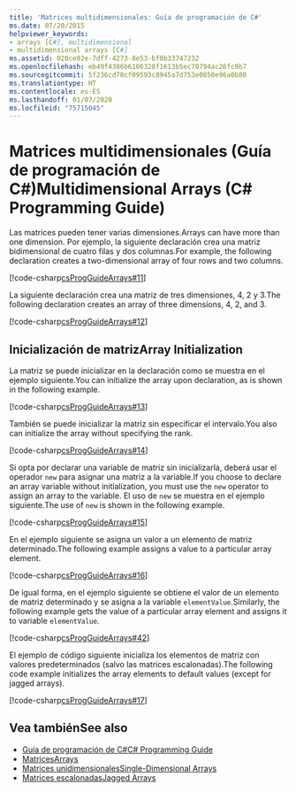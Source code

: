 ```yaml
---
title: 'Matrices multidimensionales: Guía de programación de C#'
ms.date: 07/20/2015
helpviewer_keywords:
- arrays [C#], multidimensional
- multidimensional arrays [C#]
ms.assetid: 020ce02e-7dff-4273-8e53-bf0b33747232
ms.openlocfilehash: eb49f4386b6106328f1613b5ec70794ac26fc9b7
ms.sourcegitcommit: 5f236cd78cf09593c8945a7d753e0850e96a0b80
ms.translationtype: HT
ms.contentlocale: es-ES
ms.lasthandoff: 01/07/2020
ms.locfileid: "75715045"
---
```

# <a name="multidimensional-arrays-c-programming-guide"></a><span data-ttu-id="07009-102">Matrices multidimensionales (Guía de programación de C#)</span><span class="sxs-lookup"><span data-stu-id="07009-102">Multidimensional Arrays (C# Programming Guide)</span></span>

<span data-ttu-id="07009-103">Las matrices pueden tener varias dimensiones.</span><span class="sxs-lookup"><span data-stu-id="07009-103">Arrays can have more than one dimension.</span></span> <span data-ttu-id="07009-104">Por ejemplo, la siguiente declaración crea una matriz bidimensional de cuatro filas y dos columnas.</span><span class="sxs-lookup"><span data-stu-id="07009-104">For example, the following declaration creates a two-dimensional array of four rows and two columns.</span></span>  
  
 [!code-csharp[csProgGuideArrays#11](~/samples/snippets/csharp/VS_Snippets_VBCSharp/csProgGuideArrays/CS/Arrays.cs#11)]  
  
 <span data-ttu-id="07009-105">La siguiente declaración crea una matriz de tres dimensiones, 4, 2 y 3.</span><span class="sxs-lookup"><span data-stu-id="07009-105">The following declaration creates an array of three dimensions, 4, 2, and 3.</span></span>  
  
 [!code-csharp[csProgGuideArrays#12](~/samples/snippets/csharp/VS_Snippets_VBCSharp/csProgGuideArrays/CS/Arrays.cs#12)]  
  
## <a name="array-initialization"></a><span data-ttu-id="07009-106">Inicialización de matriz</span><span class="sxs-lookup"><span data-stu-id="07009-106">Array Initialization</span></span>

 <span data-ttu-id="07009-107">La matriz se puede inicializar en la declaración como se muestra en el ejemplo siguiente.</span><span class="sxs-lookup"><span data-stu-id="07009-107">You can initialize the array upon declaration, as is shown in the following example.</span></span>  
  
 [!code-csharp[csProgGuideArrays#13](~/samples/snippets/csharp/VS_Snippets_VBCSharp/csProgGuideArrays/CS/Arrays.cs#13)]  
  
 <span data-ttu-id="07009-108">También se puede inicializar la matriz sin especificar el intervalo.</span><span class="sxs-lookup"><span data-stu-id="07009-108">You also can initialize the array without specifying the rank.</span></span>  
  
 [!code-csharp[csProgGuideArrays#14](~/samples/snippets/csharp/VS_Snippets_VBCSharp/csProgGuideArrays/CS/Arrays.cs#14)]  
  
 <span data-ttu-id="07009-109">Si opta por declarar una variable de matriz sin inicializarla, deberá usar el operador `new` para asignar una matriz a la variable.</span><span class="sxs-lookup"><span data-stu-id="07009-109">If you choose to declare an array variable without initialization, you must use the `new` operator to assign an array to the variable.</span></span> <span data-ttu-id="07009-110">El uso de `new` se muestra en el ejemplo siguiente.</span><span class="sxs-lookup"><span data-stu-id="07009-110">The use of `new` is shown in the following example.</span></span>  
  
 [!code-csharp[csProgGuideArrays#15](~/samples/snippets/csharp/VS_Snippets_VBCSharp/csProgGuideArrays/CS/Arrays.cs#15)]  
  
 <span data-ttu-id="07009-111">En el ejemplo siguiente se asigna un valor a un elemento de matriz determinado.</span><span class="sxs-lookup"><span data-stu-id="07009-111">The following example assigns a value to a particular array element.</span></span>  
  
 [!code-csharp[csProgGuideArrays#16](~/samples/snippets/csharp/VS_Snippets_VBCSharp/csProgGuideArrays/CS/Arrays.cs#16)]  
  
 <span data-ttu-id="07009-112">De igual forma, en el ejemplo siguiente se obtiene el valor de un elemento de matriz determinado y se asigna a la variable `elementValue`.</span><span class="sxs-lookup"><span data-stu-id="07009-112">Similarly, the following example gets the value of a particular array element and assigns it to variable `elementValue`.</span></span>  
  
 [!code-csharp[csProgGuideArrays#42](~/samples/snippets/csharp/VS_Snippets_VBCSharp/csProgGuideArrays/CS/Arrays.cs#42)]  
  
 <span data-ttu-id="07009-113">El ejemplo de código siguiente inicializa los elementos de matriz con valores predeterminados (salvo las matrices escalonadas).</span><span class="sxs-lookup"><span data-stu-id="07009-113">The following code example initializes the array elements to default values (except for jagged arrays).</span></span>  
  
 [!code-csharp[csProgGuideArrays#17](~/samples/snippets/csharp/VS_Snippets_VBCSharp/csProgGuideArrays/CS/Arrays.cs#17)]  
  
## <a name="see-also"></a><span data-ttu-id="07009-114">Vea también</span><span class="sxs-lookup"><span data-stu-id="07009-114">See also</span></span>

- [<span data-ttu-id="07009-115">Guía de programación de C#</span><span class="sxs-lookup"><span data-stu-id="07009-115">C# Programming Guide</span></span>](../index.md)
- [<span data-ttu-id="07009-116">Matrices</span><span class="sxs-lookup"><span data-stu-id="07009-116">Arrays</span></span>](./index.md)
- [<span data-ttu-id="07009-117">Matrices unidimensionales</span><span class="sxs-lookup"><span data-stu-id="07009-117">Single-Dimensional Arrays</span></span>](./single-dimensional-arrays.md)
- [<span data-ttu-id="07009-118">Matrices escalonadas</span><span class="sxs-lookup"><span data-stu-id="07009-118">Jagged Arrays</span></span>](./jagged-arrays.md)
